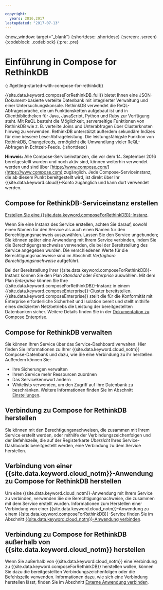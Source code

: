 ```yaml
---

copyright:
  years: 2016,2017
lastupdated: "2017-07-13"
---
```


{:new_window: target="_blank"}
{:shortdesc: .shortdesc}
{:screen: .screen}
{:codeblock: .codeblock}
{:pre: .pre}

# Einführung in Compose for RethinkDB
{: #getting-started-with-compose-for-rethinkdb}

{{site.data.keyword.composeForRethinkDB_full}} bietet Ihnen eine JSON-Dokument-basierte verteilte Datenbank mit integrierter Verwaltung und einer Untersuchungskonsole. RethinkDB verwendet die ReQL-Abfragesprache, die um Funktionsketten aufgebaut ist und in Clientbibliotheken für Java, JavaScript, Python und Ruby zur Verfügung steht. Mit ReQL besteht die Möglichkeit, serverseitige Funktionen von RethinkDB wie z. B. verteilte Joins und Unterabfragen über Clusterknoten hinweg zu verwenden. RethinkDB unterstützt außerdem sekundäre Indizes für eine bessere Lese-Abfrageleistung. Die leistungsfähigste Funktion von RethinkDB, Changefeeds, ermöglicht die Umwandlung vieler ReQL-Abfragen in Echtzeit-Feeds.
{:shortdesc}

**Hinweis:** Alle Compose-Serviceinstanzen, die vor dem 14. September 2016 bereitgestellt wurden und noch aktiv sind, können weiterhin verwendet werden und sind über [https://www.compose.com/](https://www.compose.com) zugänglich. Jede Compose-Serviceinstanz, die ab diesem Punkt bereitgestellt wird, ist direkt über Ihr {{site.data.keyword.cloud}}-Konto zugänglich und kann dort verwendet werden.

## Compose for RethinkDB-Serviceinstanz erstellen

[Erstellen Sie eine {{site.data.keyword.composeForRethinkDB}}-Instanz](https://console.ng.bluemix.net/catalog/services/compose-for-rethinkdb/).

Wenn Sie eine Instanz des Service erstellen, achten Sie darauf, sowohl einen Namen für den Service als auch einen Namen für den Berechtigungsnachweis auszuwählen. Lassen Sie den Service ungebunden; Sie können später eine Anwendung mit Ihrem Service verbinden, indem Sie die Berechtigungsnachweise verwenden, die bei der Bereitstellung des Service angegeben wurden. Die verschiedenen Werte für die Berechtigungsnachweise sind im Abschnitt *Verfügbare Berechtigungsnachweise* aufgeführt.

Bei der Bereitstellung Ihrer {{site.data.keyword.composeForRethinkDB}}-Instanz können Sie den Plan *Standard* oder *Enterprise* auswählen. Mit dem Plan *Enterprise* können Sie Ihre {{site.data.keyword.composeForRethinkDB}}-Instanz in einem {{site.data.keyword.composeEnterprise}}-Cluster bereitstellen. {{site.data.keyword.composeEnterprise}} stellt die für die Konformität mit Enterprise erforderliche Sicherheit und Isolation bereit und stellt mithilfe eines dedizierten Netzbetriebs die Leistung der bereitgestellten Datenbanken sicher. Weitere Details finden Sie in der [Dokumentation zu Compose Enterprise](../ComposeEnterprise/index.html).

## Compose for RethinkDB verwalten

Sie können Ihren Service über das Service-Dashboard verwalten. Hier finden Sie Informationen zu Ihrer {{site.data.keyword.cloud_notm}} Compose-Datenbank und dazu, wie Sie eine Verbindung zu ihr herstellen. Außerdem können Sie:
- Ihre Sicherungen verwalten
- Ihrem Service mehr Ressourcen zuordnen
- Das Servicekennwort ändern
- Whitelists verwenden, um den Zugriff auf Ihre Datenbank zu beschränken. Weitere Informationen finden Sie im Abschnitt [Einstellungen](./dashboard-settings.html).

## Verbindung zu Compose for RethinkDB herstellen

Sie können mit den Berechtigungsnachweisen, die zusammen mit Ihrem Service erstellt werden, oder mithilfe der Verbindungszeichenfolgen und der Befehlszeile, die auf der Registerkarte *Übersicht* Ihres Service-Dashboards bereitgestellt werden, eine Verbindung zu dem Service herstellen.

## Verbindung von einer {{site.data.keyword.cloud_notm}}-Anwendung zu Compose for RethinkDB herstellen

Um eine {{site.data.keyword.cloud_notm}}-Anwendung mit Ihrem Service zu verbinden, verwenden Sie die Berechtigungsnachweise, die zusammen mit dem Service erstellt wurden. Informationen zum Herstellen einer Verbindung von einer {{site.data.keyword.cloud_notm}}-Anwendung zu einem {{site.data.keyword.composeForRethinkDB}}-Service finden Sie im Abschnitt [{{site.data.keyword.cloud_notm}}-Anwendung verbinden](./connecting-bluemix-app.html).

## Verbindung zu Compose for RethinkDB außerhalb von {{site.data.keyword.cloud_notm}} herstellen

Wenn Sie außerhalb von {{site.data.keyword.cloud_notm}} eine Verbindung zu {{site.data.keyword.composeForRethinkDB}} herstellen wollen, können Sie dazu die bereitgestellten Verbindungszeichenfolgen oder die Befehlszeile verwenden. Informationen dazu, wie sich eine Verbindung herstellen lässt, finden Sie im Abschnitt [Externe Anwendung verbinden](./connecting-external.html).
